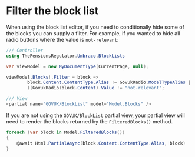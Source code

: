 # Filter the block list

When using the block list editor, if you need to conditionally hide some of the blocks you can supply a filter. For example, if you wanted to hide all radio buttons where the value is `not-relevant`:

```csharp
/// Controller
using ThePensionsRegulator.Umbraco.BlockLists

var viewModel = new MyDocumentType(CurrentPage, null);

viewModel.Blocks!.Filter = block =>
        block.Content.ContentType.Alias != GovukRadio.ModelTypeAlias ||
        ((GovukRadio)block.Content).Value != "not-relevant";

/// View
<partial name="GOVUK/BlockList" model="Model.Blocks" />
```

If you are not using the `GOVUK/BlockList` partial view, your partial view will need to render the blocks returned by the `FilteredBlocks()` method.

```csharp
foreach (var block in Model.FilteredBlocks())
{
    @await Html.PartialAsync(block.Content.ContentType.Alias, block)
}
```
